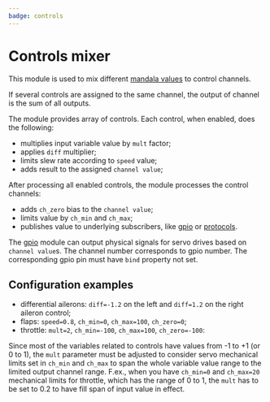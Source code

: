 ```yaml
---
badge: controls
---
```


# Controls mixer

This module is used to mix different [mandala values](mandala) to control channels.

If several controls are assigned to the same channel, the output of channel is the sum of all outputs.

The module provides array of controls. Each control, when enabled, does the following:

* multiplies input variable value by `mult` factor;
* applies `diff` multiplier;
* limits slew rate according to `speed` value;
* adds result to the assigned `channel value`;

After processing all enabled controls, the module processes the control channels:

* adds `ch_zero` bias to the `channel value`;
* limits value by `ch_min` and `ch_max`;
* publishes value to underlying subscribers, like [gpio](controls_gpio) or [protocols](protocols).

The [gpio](controls_gpio) module can output physical signals for servo drives based on `channel value`s. The channel number corresponds to gpio number. The corresponding gpio pin must have `bind` property not set.

## Configuration examples

* differential ailerons: `diff=-1.2` on the left and `diff=1.2` on the right aileron control;
* flaps: `speed=0.8`, `ch_min=0`, `ch_max=100`, `ch_zero=0`;
* throttle: `mult=2`, `ch_min=-100`, `ch_max=100`, `ch_zero=-100`:

Since most of the variables related to controls have values from -1 to +1 (or 0 to 1), the `mult` parameter must be adjusted to consider servo mechanical limits set in `ch_min` and `ch_max` to span the whole variable value range to the limited output channel range. F.ex., when you have `ch_min=0` and `ch_max=20` mechanical limits for throttle, which has the range of 0 to 1, the `mult` has to be set to 0.2 to have fill span of input value in effect.
